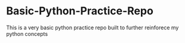 # Basic-Python-Practice-Repo
This is a very basic python practice repo built to further reinforece my python concepts
